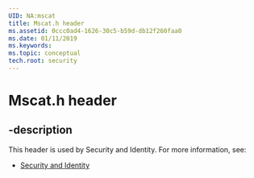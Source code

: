 ```yaml
---
UID: NA:mscat
title: Mscat.h header
ms.assetid: 0ccc0ad4-1626-30c5-b59d-db12f260faa0
ms.date: 01/11/2019
ms.keywords: 
ms.topic: conceptual
tech.root: security
---
```


# Mscat.h header


## -description


This header is used by Security and Identity. For more information, see:

- [Security and Identity](../_security/index.md)

